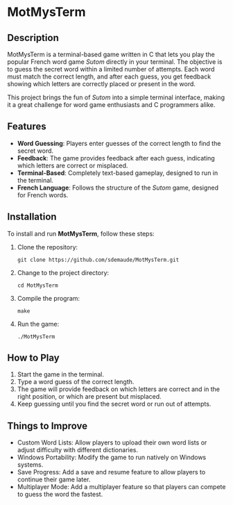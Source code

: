 # MotMysTerm

## Description

MotMysTerm is a terminal-based game written in C that lets you play the popular French word game *Sutom* directly in your terminal. The objective is to guess the secret word within a limited number of attempts. Each word must match the correct length, and after each guess, you get feedback showing which letters are correctly placed or present in the word.

This project brings the fun of *Sutom* into a simple terminal interface, making it a great challenge for word game enthusiasts and C programmers alike.

## Features

- **Word Guessing**: Players enter guesses of the correct length to find the secret word.
- **Feedback**: The game provides feedback after each guess, indicating which letters are correct or misplaced.
- **Terminal-Based**: Completely text-based gameplay, designed to run in the terminal.
- **French Language**: Follows the structure of the *Sutom* game, designed for French words.

## Installation

To install and run **MotMysTerm**, follow these steps:

1. Clone the repository:

   `git clone https://github.com/sdemaude/MotMysTerm.git`

2. Change to the project directory:

   `cd MotMysTerm`   

3. Compile the program:

   `make`

4. Run the game:

   `./MotMysTerm`

## How to Play

  1. Start the game in the terminal.  
  2. Type a word guess of the correct length.    
  3. The game will provide feedback on which letters are correct and in the right position, or which are present but misplaced.    
  4. Keep guessing until you find the secret word or run out of attempts.

## Things to Improve

  - Custom Word Lists: Allow players to upload their own word lists or adjust difficulty with different dictionaries.
  - Windows Portability: Modify the game to run natively on Windows systems.
  - Save Progress: Add a save and resume feature to allow players to continue their game later.
  - Multiplayer Mode: Add a multiplayer feature so that players can compete to guess the word the fastest.

